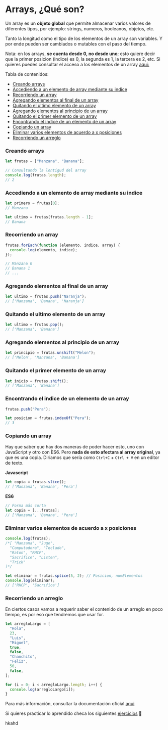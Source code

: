 # Arrays, ¿Qué son?

Un array es un **objeto global** que permite almacenar varios valores de diferentes tipos, por ejemplo: strings, numeros, booleanos, objetos, etc.

Tanto la longitud como el tipo de los elementos de un array son variables. Y por ende pueden ser cambiados o mutables con el paso del tiempo.

Nota: en los arrays, **se cuenta desde 0, no desde uno**; esto quiere decir que la primer posicion (indice) es 0, la segunda es 1, la tercera es 2, etc. Si quieres puedes consultar el acceso a los elementos de un array [aqui:](https://developer.mozilla.org/es/docs/Web/JavaScript/Reference/Global_Objects/Array)

Tabla de contenidos:

- [Creando arrays](#creando-arrays)
- [Accediendo a un elemento de array mediante su indice](#accediendo-a-un-elemento-de-array-mediante-su-indice)
- [Recorriendo un array](#recorriendo-un-array)
- [Agregando elementos al final de un array](#agregando-elementos-al-final-de-un-array)
- [Quitando el ultimo elemento de un array](#quitando-el-ultimo-elemento-de-un-array)
- [Agregando elementos al principio de un array](#agregando-elementos-al-principio-de-un-array)
- [Quitando el primer elemento de un array](#quitando-el-primer-elemento-de-un-array)
- [Encontrando el indice de un elemento de un array](#encontrando-el-indice-de-un-elemento-de-un-array)
- [Copiando un array](#copiando-un-array)
- [Eliminar varios elementos de acuerdo a x posiciones](#eliminar-varios-elementos-de-acuerdo-a-x-posiciones)
- [Recorriendo un arreglo](#recorriendo-un-arreglo)

### Creando arrays

```javascript
let frutas = ["Manzana", "Banana"];

// Consultando la lontigud del array
console.log(frutas.length);
// 2
```

### Accediendo a un elemento de array mediante su indice

```javascript
let primero = frutas[0];
// Manzana

let ultimo = frutas[frutas.length - 1];
// Banana
```

### Recorriendo un array

```javascript
frutas.forEach(function (elemento, indice, array) {
  console.log(elemento, indice);
});

// Manzana 0
// Banana 1
// ...
```

### Agregando elementos al final de un array

```javascript
let ultimo = frutas.push("Naranja");
// ['Manzana', 'Banana', 'Naranja']
```

### Quitando el ultimo elemento de un array

```javascript
let ultimo = frutas.pop();
// ['Manzana', 'Banana']
```

### Agregando elementos al principio de un array

```javascript
let principio = frutas.unshift("Melon");
// ['Melon', 'Manzana', 'Banana']
```

### Quitando el primer elemento de un array

```javascript
let inicio = frutas.shift();
// ['Manzana', 'Banana']
```

### Encontrando el indice de un elemento de un array

```javascript
frutas.push("Pera");

let posicion = frutas.indexOf("Pera");
// 3
```

### Copiando un array

Hay que saber que hay dos maneras de poder hacer esto, uno con JavaScript y otro con ES6. Pero **nada de esto afectara al array original**, ya que es una copia. Diriamos que sería como `Ctrl+C` + `Ctrl + V` en un editor de texto.

**Javascript**

```javascript
let copia = frutas.slice();
// ['Manzana', 'Banana', 'Pera']
```

**ES6**

```javascript
// Forma más corta
let copia = [...frutas];
// ['Manzana', 'Banana', 'Pera']
```

### Eliminar varios elementos de acuerdo a x posiciones

```javascript
console.log(frutas);
/*[ "Manzana", "Jugo",
  "Computadora", "Teclado",
  "Raton", "RHCP",
  "Sacrifice", "Listen",
  "Trick"
]*/

let eliminar = frutas.splice(5, 2); // Posicion, numElementos
console.log(eliminar);
// ['RHCP', 'Sacrifice']
```

### Recorriendo un arreglo

En ciertos casos vamos a requerir saber el contenido de un arreglo en poco tiempo, es por eso que tendremos que usar for.

```javascript
let arregloLargo = [
  "Hola",
  23,
  "Luis",
  "Miguel",
  true,
  false,
  "Chanchito",
  "Feliz",
  50,
  false,
];

for (i = 0; i < arregloLargo.length; i++) {
  console.log(arregloLargo[i]);
}
```

Para más información, consultar la documentación oficial [aqui](https://developer.mozilla.org/es/docs/Web/JavaScript/Reference/Global_Objects/Array)

Si quieres practicar lo aprendido checa los siguientes [ejercicios](https://developer.mozilla.org/en-US/docs/Learn/JavaScript/First_steps/Test_your_skills:_Arrays) 👀

hkahd
